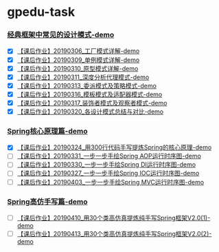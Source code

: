 # gpedu-task

### [经典框架中常见的设计模式-demo](https://github.com/bobit/gpedu-task/tree/master/demo-designpattern)

- [x] [【课后作业】20190306_工厂模式详解-demo](https://github.com/bobit/gpedu-task/tree/master/demo-designpattern/src/main/java/com/demo/designpattern/factorymethod)
- [x] [【课后作业】20190309_单例模式详解-demo](https://github.com/bobit/gpedu-task/tree/master/demo-designpattern/src/main/java/com/demo/designpattern/singleton)
- [x] [【课后作业】20190310_原型模式详解-demo](https://github.com/bobit/gpedu-task/tree/master/demo-designpattern/src/main/java/com/demo/designpattern/prototype)
- [x] [【课后作业】20190311_深度分析代理模式-demo](https://github.com/bobit/gpedu-task/tree/master/demo-designpattern/src/main/java/com/demo/designpattern/proxy)
- [x] [【课后作业】20190313_委派模式及策略模式-demo](https://github.com/bobit/gpedu-task/tree/master/demo-designpattern/src/main/java/com/demo/designpattern/strategy)
- [x] [【课后作业】20190316_模板模式及适配器模式-demo](https://github.com/bobit/gpedu-task/tree/master/demo-designpattern/src/main/java/com/demo/designpattern/adapter)
- [x] [【课后作业】20190317_装饰者模式及观察者模式-demo](https://github.com/bobit/gpedu-task/tree/master/demo-designpattern/src/main/java/com/demo/designpattern/decorator)
- [x] [【课后作业】20190320_各设计模式总结与对比-demo](https://github.com/bobit/gpedu-task/tree/master/demo-designpattern)

### [Spring核心原理篇-demo](https://github.com/bobit/gpedu-task/tree/master/demo-spring)

- [x] [【课后作业】20190324_用300行代码手写提炼Spring的核心原理-demo](https://github.com/bobit/gpedu-task/tree/master/demo-spring)
- [ ] [【课后作业】20190331_一步一步手绘Spring AOP运行时序图-demo]()
- [ ] [【课后作业】20190330_一步一步手绘Spring DI运行时序图-demo]()
- [ ] [【课后作业】20190327_一步一步手绘Spring IOC运行时序图-demo]()
- [ ] [【课后作业】20190403_一步一步手绘Spring MVC运行时序图-demo]()

### [Spring高仿手写篇-demo](https://github.com/bobit/gpedu-task/tree/master/demo-spring-mini)
- [ ] [【课后作业】20190410_用30个类高仿真提炼纯手写Spring框架V2.0(1)-demo](https://github.com/bobit/gpedu-task/tree/master/demo-spring-mini)
- [ ] [【课后作业】20190413_用30个类高仿真提炼纯手写Spring框架V2.0(2)-demo](https://github.com/bobit/gpedu-task/tree/master/demo-spring-mini)